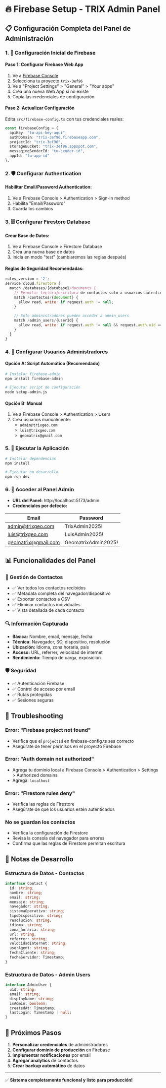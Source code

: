 # 🔥 Firebase Setup - TRIX Admin Panel

## 📋 Configuración Completa del Panel de Administración

### 1. 🚀 Configuración Inicial de Firebase

#### Paso 1: Configurar Firebase Web App
1. Ve a [Firebase Console](https://console.firebase.google.com)
2. Selecciona tu proyecto `trix-3ef96`
3. Ve a "Project Settings" > "General" > "Your apps"
4. Crea una nueva Web App si no existe
5. Copia las credenciales de configuración

#### Paso 2: Actualizar Configuración
Edita `src/firebase-config.ts` con tus credenciales reales:

```typescript
const firebaseConfig = {
  apiKey: "tu-api-key-aqui",
  authDomain: "trix-3ef96.firebaseapp.com", 
  projectId: "trix-3ef96",
  storageBucket: "trix-3ef96.appspot.com",
  messagingSenderId: "tu-sender-id",
  appId: "tu-app-id"
};
```

### 2. 🛡️ Configurar Authentication

#### Habilitar Email/Password Authentication:
1. Ve a Firebase Console > Authentication > Sign-in method
2. Habilita "Email/Password"
3. Guarda los cambios

### 3. 🗄️ Configurar Firestore Database

#### Crear Base de Datos:
1. Ve a Firebase Console > Firestore Database
2. Crea una nueva base de datos
3. Inicia en modo "test" (cambiaremos las reglas después)

#### Reglas de Seguridad Recomendadas:
```javascript
rules_version = '2';
service cloud.firestore {
  match /databases/{database}/documents {
    // Permitir lectura/escritura de contactos solo a usuarios autenticados
    match /contactos/{document} {
      allow read, write: if request.auth != null;
    }
    
    // Solo administradores pueden acceder a admin_users
    match /admin_users/{userId} {
      allow read, write: if request.auth != null && request.auth.uid == userId;
    }
  }
}
```

### 4. 👥 Configurar Usuarios Administradores

#### Opción A: Script Automático (Recomendado)
```bash
# Instalar firebase-admin
npm install firebase-admin

# Ejecutar script de configuración
node setup-admin.js
```

#### Opción B: Manual
1. Ve a Firebase Console > Authentication > Users
2. Crea usuarios manualmente:
   - `admin@trixgeo.com`
   - `luis@trixgeo.com` 
   - `geomatrix@gmail.com`

### 5. 🚀 Ejecutar la Aplicación

```bash
# Instalar dependencias
npm install

# Ejecutar en desarrollo
npm run dev
```

### 6. 🔐 Acceder al Panel Admin

- **URL del Panel:** http://localhost:5173/admin
- **Credenciales por defecto:**

| Email | Password |
|-------|----------|
| admin@trixgeo.com | TrixAdmin2025! |
| luis@trixgeo.com | LuisAdmin2025! |
| geomatrix@gmail.com | GeomatrixAdmin2025! |

## 📊 Funcionalidades del Panel

### 📧 Gestión de Contactos
- ✅ Ver todos los contactos recibidos
- ✅ Metadata completa del navegador/dispositivo
- ✅ Exportar contactos a CSV
- ✅ Eliminar contactos individuales
- ✅ Vista detallada de cada contacto

### 🔍 Información Capturada
- **Básica:** Nombre, email, mensaje, fecha
- **Técnica:** Navegador, SO, dispositivo, resolución
- **Ubicación:** Idioma, zona horaria, país
- **Acceso:** URL, referrer, velocidad de internet
- **Rendimiento:** Tiempo de carga, exposición

### 🛡️ Seguridad
- ✅ Autenticación Firebase
- ✅ Control de acceso por email
- ✅ Rutas protegidas
- ✅ Sesiones seguras

## 🚨 Troubleshooting

### Error: "Firebase project not found"
- Verifica que el `projectId` en firebase-config.ts sea correcto
- Asegúrate de tener permisos en el proyecto Firebase

### Error: "Auth domain not authorized"
- Agrega tu dominio local a Firebase Console > Authentication > Settings > Authorized domains
- Agrega: `localhost`

### Error: "Firestore rules deny"
- Verifica las reglas de Firestore
- Asegúrate de que los usuarios estén autenticados

### No se guardan los contactos
- Verifica la configuración de Firestore
- Revisa la consola del navegador para errores
- Confirma que las reglas de Firestore permitan escritura

## 📝 Notas de Desarrollo

### Estructura de Datos - Contactos
```typescript
interface Contact {
  id: string;
  nombre: string;
  email: string;
  mensaje: string;
  navegador: string;
  sistemaOperativo: string;
  tipoDispositivo: string;
  resolucion: string;
  idioma: string;
  zona_horaria: string;
  url: string;
  referrer: string;
  velocidadInternet: string;
  userAgent: string;
  fechaCliente: string;
  fechaServidor: Timestamp;
}
```

### Estructura de Datos - Admin Users
```typescript
interface AdminUser {
  uid: string;
  email: string;
  displayName: string;
  isAdmin: boolean;
  createdAt: Timestamp;
  lastLogin: Timestamp | null;
}
```

## 🎯 Próximos Pasos

1. **Personalizar credenciales** de administradores
2. **Configurar dominio de producción** en Firebase
3. **Implementar notificaciones** por email
4. **Agregar analytics** de contactos
5. **Crear backup automático** de datos

---

✅ **Sistema completamente funcional y listo para producción!**
